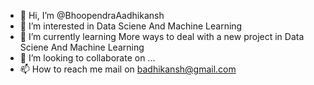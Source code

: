 - 👋 Hi, I’m @BhoopendraAadhikansh
- 👀 I’m interested in Data Sciene And Machine Learning
- 🌱 I’m currently learning More ways to deal with a new project in Data Sciene And Machine Learning
- 💞️ I’m looking to collaborate on ...
- 📫 How to reach me mail on badhikansh@gmail.com

<!---
BhoopendraAadhikansh/BhoopendraAadhikansh is a ✨ special ✨ repository because its `README.md` (this file) appears on your GitHub profile.
You can click the Preview link to take a look at your changes.
--->
